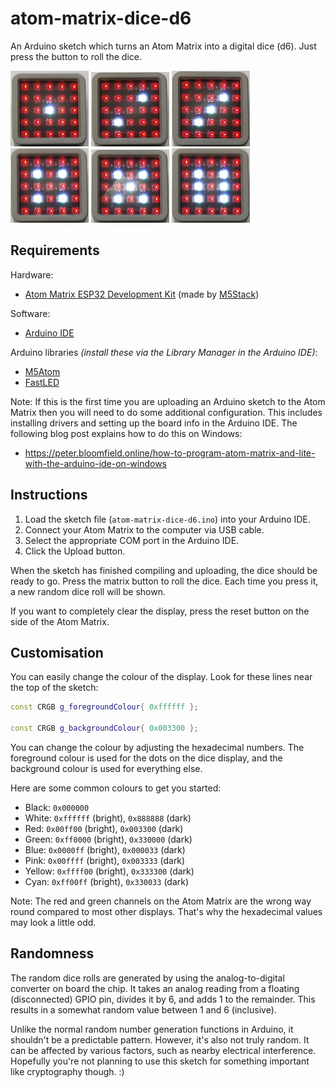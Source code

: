 # atom-matrix-dice-d6
An Arduino sketch which turns an Atom Matrix into a digital dice (d6).
Just press the button to roll the dice.

![Number 1](img/number-1.jpg)
![Number 2](img/number-2.jpg)
![Number 3](img/number-3.jpg)
![Number 4](img/number-4.jpg)
![Number 5](img/number-5.jpg)
![Number 6](img/number-6.jpg)

## Requirements
Hardware:

* [Atom Matrix ESP32 Development Kit](https://shop.m5stack.com/collections/m5-atom/products/atom-matrix-esp32-development-kit) (made by [M5Stack](https://m5stack.com))

Software:

* [Arduino IDE](https://www.arduino.cc/en/software)

Arduino libraries *(install these via the Library Manager in the Arduino IDE)*:

* [M5Atom](https://github.com/m5stack/M5Atom)
* [FastLED](https://www.arduino.cc/reference/en/libraries/fastled/)

Note: If this is the first time you are uploading an Arduino sketch to the Atom Matrix then you will
need to do some additional configuration. This includes installing drivers and setting up the board
info in the Arduino IDE. The following blog post explains how to do this on Windows:

* https://peter.bloomfield.online/how-to-program-atom-matrix-and-lite-with-the-arduino-ide-on-windows

## Instructions
1. Load the sketch file (`atom-matrix-dice-d6.ino`) into your Arduino IDE.
2. Connect your Atom Matrix to the computer via USB cable.
3. Select the appropriate COM port in the Arduino IDE.
4. Click the Upload button.

When the sketch has finished compiling and uploading, the dice should be ready to go. Press the
matrix button to roll the dice. Each time you press it, a new random dice roll will be shown.

If you want to completely clear the display, press the reset button on the side of the Atom Matrix.

## Customisation
You can easily change the colour of the display. Look for these lines near the top of the sketch:

```cpp
const CRGB g_foregroundColour{ 0xffffff };

const CRGB g_backgroundColour{ 0x003300 };
```

You can change the colour by adjusting the hexadecimal numbers. The foreground colour is used for
the dots on the dice display, and the background colour is used for everything else.

Here are some common colours to get you started:

* Black: `0x000000`
* White: `0xffffff` (bright), `0x888888` (dark)
* Red: `0x00ff00` (bright), `0x003300` (dark)
* Green: `0xff0000` (bright), `0x330000` (dark)
* Blue: `0x0000ff` (bright), `0x000033` (dark)
* Pink: `0x00ffff` (bright), `0x003333` (dark)
* Yellow: `0xffff00` (bright), `0x333300` (dark)
* Cyan: `0xff00ff` (bright), `0x330033` (dark)

Note: The red and green channels on the Atom Matrix are the wrong way round compared to most other
displays. That's why the hexadecimal values may look a little odd.

## Randomness
The random dice rolls are generated by using the analog-to-digital converter on board the chip. It
takes an analog reading from a floating (disconnected) GPIO pin, divides it by 6, and adds 1 to the
remainder. This results in a somewhat random value between 1 and 6 (inclusive).

Unlike the normal random number generation functions in Arduino, it shouldn't be a predictable
pattern. However, it's also not truly random. It can be affected by various factors, such as nearby
electrical interference. Hopefully you're not planning to use this sketch for something important
like cryptography though. :)
